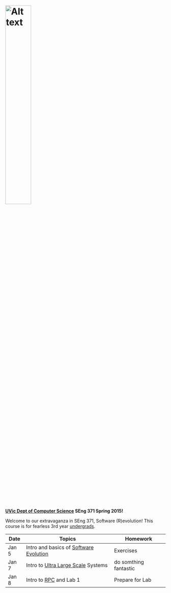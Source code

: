 

<a href="https://cloud.githubusercontent.com/assets/1288637/5576273/a33895e0-8fab-11e4-96e1-212b3a1d9e69.jpg" target="_blank"><img src="https://cloud.githubusercontent.com/assets/1288637/5576273/a33895e0-8fab-11e4-96e1-212b3a1d9e69.jpg" alt="Alt text" width="40%" height="40%" style="max-width:40%;"></a>
========================

<b><a href = "https://www.csc.uvic.ca/">UVic Dept of Computer Science</a>
SEng 371 Spring 2015!</b>

Welcome to our extravaganza in SEng 371, Software (R)evolution!  This course is for fearless 3rd year <a href = "http://courses.seng.uvic.ca/courses/2015/spring/seng/371">undergrads</a>.  

<table>
<thead>
<tr>
<th>Date</th>
<th>Topics</th>
<th>Homework</th>
</tr>
</thead>
<tbody>
<tr>
<td>Jan 5</td>
<td>Intro and basics of <a href="http://www.hpcs.cs.tsukuba.ac.jp/~tatebe/lecture/h23/dsys/dsd-tutorial.html">Software Evolution</a>
</td>
<td>Exercises</td>
</tr>
<tr>
<td>Jan 7</td>
<td>
Intro to <a href="http://resources.sei.cmu.edu/asset_files/Book/2006_014_001_30542.pdf">Ultra Large Scale</a> Systems 
</td>
<td>do somthing fantastic</td>
<tr>
<td>Jan 8</td>
<td>
Intro to <a href="http://dl.acm.org/citation.cfm?id=2080.357392">RPC</a> and Lab 1
</td>
<td>Prepare for Lab</td>
</tr>
<tr>
</tbody>
</table>
